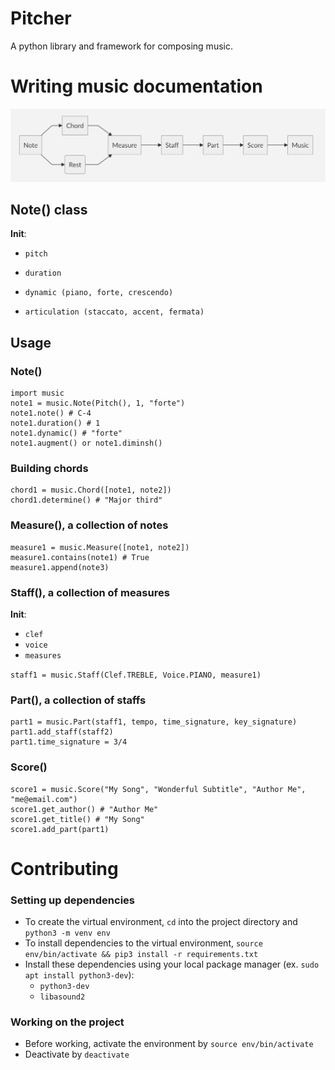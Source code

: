 # Pitcher
A python library and framework for composing music.


# Writing music documentation

![flow](./demo/flow.png)


## Note() class


**Init**:

- `pitch`

- `duration`

- `dynamic (piano, forte, crescendo)`

- `articulation (staccato, accent, fermata)`

## Usage

### Note()
    import music
    note1 = music.Note(Pitch(), 1, "forte")
    note1.note() # C-4
    note1.duration() # 1
    note1.dynamic() # "forte"
    note1.augment() or note1.diminsh()

### Building chords

    chord1 = music.Chord([note1, note2])
    chord1.determine() # "Major third"


### Measure(), a collection of notes

    measure1 = music.Measure([note1, note2])
    measure1.contains(note1) # True
    measure1.append(note3)

### Staff(), a collection of measures

**Init**:
- `clef`
- `voice`
- `measures`


`staff1 = music.Staff(Clef.TREBLE, Voice.PIANO, measure1)`


### Part(), a collection of staffs

    part1 = music.Part(staff1, tempo, time_signature, key_signature)
    part1.add_staff(staff2)
    part1.time_signature = 3/4

### Score()

    score1 = music.Score("My Song", "Wonderful Subtitle", "Author Me", "me@email.com")
    score1.get_author() # "Author Me"
    score1.get_title() # "My Song"
    score1.add_part(part1)

# Contributing
### Setting up dependencies
* To create the virtual environment, `cd` into the project directory and `python3 -m venv env`
* To install dependencies to the virtual environment, `source env/bin/activate && pip3 install -r requirements.txt`
* Install these dependencies using your local package manager (ex. `sudo apt install python3-dev`):
  * `python3-dev`
  * `libasound2`

### Working on the project
* Before working, activate the environment by `source env/bin/activate`
* Deactivate by `deactivate`
